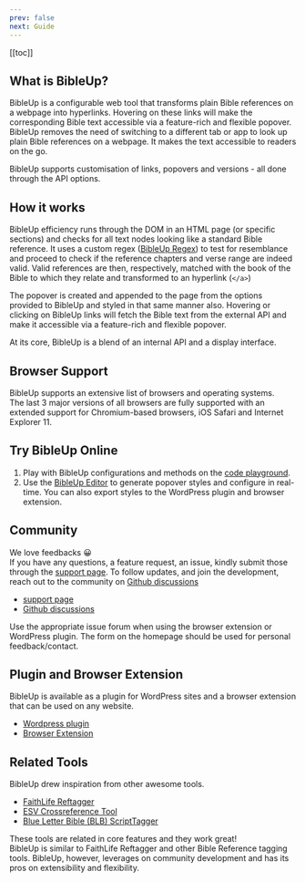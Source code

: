 ```yaml
---
prev: false
next: Guide
---
```


[[toc]]

## What is BibleUp?
BibleUp is a configurable web tool that transforms plain Bible references on a webpage into hyperlinks. Hovering on these links will make the corresponding Bible text accessible via a feature-rich and flexible popover.<br>
BibleUp removes the need of switching to a different tab or app to look up plain Bible references on a webpage. It makes the text accessible to readers on the go.

BibleUp supports customisation of links, popovers and versions - all done through the API options.

## How it works
BibleUp efficiency runs through the DOM in an HTML page (or specific sections) and checks for all text nodes looking like a standard Bible reference. It uses a custom regex ([BibleUp Regex](/guide/development#bibleup-regex)) to test for resemblance and proceed to check if the reference chapters and verse range are indeed valid. Valid references are then, respectively, matched with the book of the Bible to which they relate and transformed to an hyperlink (`</a>`)

The popover is created and appended to the page from the options provided to BibleUp and styled in that same manner also. Hovering or clicking on BibleUp links will fetch the Bible text from the external API and make it accessible via a feature-rich and flexible popover.

At its core, BibleUp is a blend of an internal API and a display interface.

## Browser Support
BibleUp supports an extensive list of browsers and operating systems. <br>
The last 3 major versions of all browsers are fully supported with an extended support for Chromium-based browsers, iOS Safari and Internet Explorer 11.

## Try BibleUp Online
1. Play with BibleUp configurations and methods on the [code playground](https://stackblitz.com/edit/bibleup).
2. Use the [BibleUp Editor](https://bibleup.netlify.app/demo/editor) to generate popover styles and configure in real-time. You can also export styles to the WordPress plugin and browser extension.

## Community
We love feedbacks 😀<br>
If you have any questions, a feature request, an issue, kindly submit those through the [support page](https://bibleup.canny.io/). To follow updates, and join the development, reach out to the community on [Github discussions](https://github.com/bibleup/bibleup/discussions)
- [support page](https://bibleup.canny.io/)
- [Github discussions](https://github.com/bibleup/bibleup/discussions)

Use the appropriate issue forum when using the browser extension or WordPress plugin.
The form on the homepage should be used for personal feedback/contact.

## Plugin and Browser Extension
BibleUp is available as a plugin for WordPress sites and a browser extension that can be used on any website.
- [Wordpress plugin](/plugins/wordpress-plugin)
- [Browser Extension](/plugins/browser-extension)

## Related Tools
BibleUp drew inspiration from other awesome tools.
- [FaithLife Reftagger](https://faithlife.com/products/reftagger)
- [ESV Crossreference Tool](https://www.esv.org/resources/esv-crossreference-tool/)
- [Blue Letter Bible (BLB) ScriptTagger](https://www.blueletterbible.org/webtools/blb_scripttagger.cfm)

These tools are related in core features and they work great! <br>
BibleUp is similar to FaithLife Reftagger and other Bible Reference tagging tools.
BibleUp, however, leverages on community development and has its pros on extensibility and flexibility.
